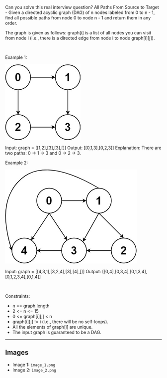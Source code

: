 Can you solve this real interview question? All Paths From Source to Target - Given a directed acyclic graph (DAG) of n nodes labeled from 0 to n - 1, find all possible paths from node 0 to node n - 1 and return them in any order.

The graph is given as follows: graph[i] is a list of all nodes you can visit from node i (i.e., there is a directed edge from node i to node graph[i][j]).

 

Example 1:

![Example 1](./image_1.png)


Input: graph = [[1,2],[3],[3],[]]
Output: [[0,1,3],[0,2,3]]
Explanation: There are two paths: 0 -> 1 -> 3 and 0 -> 2 -> 3.


Example 2:

![Example 2](./image_2.png)


Input: graph = [[4,3,1],[3,2,4],[3],[4],[]]
Output: [[0,4],[0,3,4],[0,1,3,4],[0,1,2,3,4],[0,1,4]]


 

Constraints:

 * n == graph.length
 * 2 <= n <= 15
 * 0 <= graph[i][j] < n
 * graph[i][j] != i (i.e., there will be no self-loops).
 * All the elements of graph[i] are unique.
 * The input graph is guaranteed to be a DAG.

---

## Images

- Image 1: `image_1.png`
- Image 2: `image_2.png`
